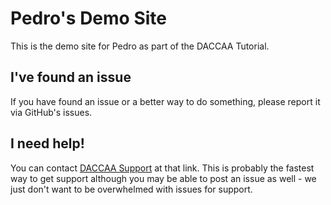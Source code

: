 # Pedro's Demo Site
This is the demo site for Pedro as part of the DACCAA Tutorial.

## I've found an issue
If you have found an issue or a better way to do something, please report it via GitHub's issues.

## I need help!
You can contact [DACCAA Support](https://daccaa.com/support) at that link. This is probably the fastest way to get support although you may be able to post an issue as well - we just don't want to be overwhelmed with issues for support.
